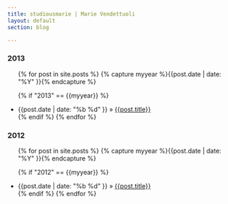 ```yaml
---
title: studiousmarie | Marie Vendettuoli
layout: default
section: blog

---
```

<div id = "archive">
<h3>2013</h3>
<ul>
{% for post in site.posts %}
{% capture myyear %}{{post.date | date: "%Y" }}{% endcapture %}

{% if "2013" == {{myyear}} %}
<li><span id = "date">{{post.date | date: "%b %d" }}</span> &raquo; 
	<a href = "http://mariev.net/studiousmarie{{post.url}}">{{post.title}}</a></li>
{% endif %}
{% endfor %}
</ul>
<h3>2012</h3>
<ul>
{% for post in site.posts %}
{% capture myyear %}{{post.date | date: "%Y" }}{% endcapture %}

{% if "2012" == {{myyear}} %}
<li><span id = "date">{{post.date | date: "%b %d" }}</span> &raquo; 
	<a href = "http://mariev.net/studiousmarie{{post.url}}">{{post.title}}</a></li>
{% endif %}
{% endfor %}
</ul>
</div>
